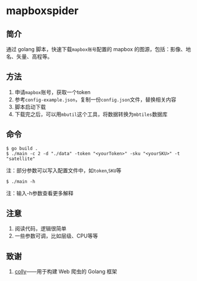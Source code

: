 # mapboxspider

## 简介

通过 golang 脚本，快速下载`mapbox账号`配置的 mapbox 的图源，包括：影像、地名、矢量、高程等。

## 方法

1. 申请`mapbox`账号，获取一个token
2. 参考`config-example.json`，复制一份`config.json`文件，替换相关内容
3. 脚本启动下载
4. 下载完之后，可以用`mbutil`这个工具，将数据转换为`mbtiles`数据库

## 命令

```shell
$ go build .
$ ./main -c 2 -d "./data" -token "<yourToken>" -sku "<yourSKU>" -t "satellite"
```

注：部分参数可以写入配置文件中，如`token`,`SKU`等

```shell
$ ./main -h
```

注：输入-h参数查看更多解释

## 注意
1. 阅读代码，逻辑很简单
2. 一些参数可调，比如层级、CPU等等

## 致谢

1. [colly](http://go-colly.org/)——用于构建 Web 爬虫的 Golang 框架

